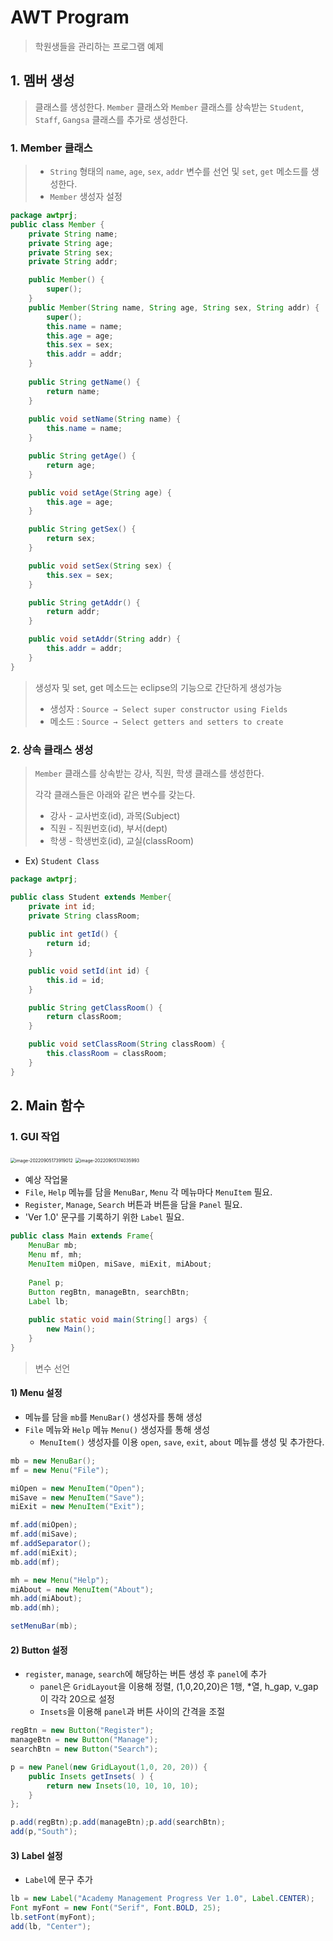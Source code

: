 # AWT Program

> 학원생들을 관리하는 프로그램 예제



## 1. 멤버 생성

> 클래스를 생성한다. `Member` 클래스와 `Member` 클래스를 상속받는 `Student`, `Staff`, `Gangsa` 클래스를 추가로 생성한다.



### 1. Member 클래스

> - `String` 형태의 `name`, `age`, `sex`, `addr` 변수를 선언 및 `set`, `get` 메소드를 생성한다.
> - `Member` 생성자 설정

```java
package awtprj;
public class Member {
	private String name;
	private String age;
	private String sex;
	private String addr;

	public Member() {
		super();
	}
	public Member(String name, String age, String sex, String addr) {
		super();
		this.name = name;
		this.age = age;
		this.sex = sex;
		this.addr = addr;
	}
	
	public String getName() {
		return name;
	}
    
	public void setName(String name) {
		this.name = name;
	}

	public String getAge() {
		return age;
	}

	public void setAge(String age) {
		this.age = age;
	}

	public String getSex() {
		return sex;
	}

	public void setSex(String sex) {
		this.sex = sex;
	}

	public String getAddr() {
		return addr;
	}

	public void setAddr(String addr) {
		this.addr = addr;
	}
}
```

> 생성자 및 set, get 메소드는 eclipse의 기능으로 간단하게 생성가능
>
> - 생성자 : `Source → Select super constructor using Fields`
> - 메소드 : `Source → Select getters and setters to create`



### 2. 상속 클래스 생성

> `Member` 클래스를 상속받는 강사, 직원, 학생 클래스를 생성한다.
>
> 각각 클래스들은 아래와 같은 변수를 갖는다.
>
> - 강사 - 교사번호(id), 과목(Subject)
> - 직원 - 직원번호(id), 부서(dept)
> - 학생 - 학생번호(id), 교실(classRoom)

- Ex) `Student Class`

```java
package awtprj;

public class Student extends Member{
	private int id;
	private String classRoom;
	
	public int getId() {
		return id;
	}

	public void setId(int id) {
		this.id = id;
	}

	public String getClassRoom() {
		return classRoom;
	}

	public void setClassRoom(String classRoom) {
		this.classRoom = classRoom;
	}	
}
```



## 2. Main 함수

### 1. GUI 작업

<img src="image/image-20220905173919012.png" alt="image-20220905173919012" style="zoom: 50%;" />    <img src="image/image-20220905174035993.png" alt="image-20220905174035993" style="zoom:50%;" />

- 예상 작업물
- `File`, `Help` 메뉴를 담을 `MenuBar`, `Menu` 각 메뉴마다 `MenuItem` 필요.
- `Register`, `Manage`, `Search` 버튼과 버튼을 담을 `Panel` 필요.
- 'Ver 1.0' 문구를 기록하기 위한 `Label` 필요.

```java
public class Main extends Frame{
	MenuBar mb;
	Menu mf, mh;
	MenuItem miOpen, miSave, miExit, miAbout;
	
	Panel p;
	Button regBtn, manageBtn, searchBtn;
	Label lb;
    
    public static void main(String[] args) {
		new Main();
	}   
}
```

> 변수 선언

#### 1) Menu 설정

- 메뉴를 담을 `mb`를 `MenuBar()` 생성자를 통해 생성
- `File` 메뉴와 `Help` 메뉴 `Menu()` 생성자를 통해 생성
  - `MenuItem()` 생성자를 이용 `open`, `save`, `exit`, `about` 메뉴를 생성 및 추가한다.

```java
mb = new MenuBar();
mf = new Menu("File");

miOpen = new MenuItem("Open");
miSave = new MenuItem("Save");
miExit = new MenuItem("Exit");

mf.add(miOpen);
mf.add(miSave);
mf.addSeparator();
mf.add(miExit);
mb.add(mf);

mh = new Menu("Help");
miAbout = new MenuItem("About");
mh.add(miAbout);
mb.add(mh);

setMenuBar(mb);
```

#### 2) Button 설정

- `register`, `manage`, `search`에 해당하는 버튼 생성 후 `panel`에 추가
  - `panel`은 `GridLayout`을 이용해 정렬, (1,0,20,20)은 1행, *열, h_gap, v_gap이 각각 20으로 설정
  - `Insets`을 이용해 `panel`과 버튼 사이의 간격을 조절

```java
regBtn = new Button("Register");
manageBtn = new Button("Manage");
searchBtn = new Button("Search");

p = new Panel(new GridLayout(1,0, 20, 20)) {
    public Insets getInsets( ) {
        return new Insets(10, 10, 10, 10);
    }
};

p.add(regBtn);p.add(manageBtn);p.add(searchBtn); 
add(p,"South");
```

#### 3) Label 설정

- `Label`에 문구 추가

```java
lb = new Label("Academy Management Progress Ver 1.0", Label.CENTER);
Font myFont = new Font("Serif", Font.BOLD, 25);
lb.setFont(myFont);
add(lb, "Center");
```




